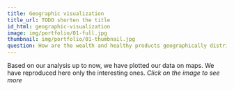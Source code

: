 ```yaml
---
title: Geographic visualization
title_url: TODO shorten the title
id_html: geographic-visualization
image: img/portfolio/01-full.jpg
thumbnail: img/portfolio/01-thumbnail.jpg
question: How are the wealth and healthy products geographically distributed in France ?
---
```

Based on our analysis up to now, we have plotted our data on maps. We have reproduced here only the interesting ones.
*Click on the image to see more*

